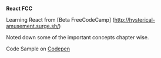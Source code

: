 **React FCC**

Learning React from [Beta FreeCodeCamp] (http://hysterical-amusement.surge.sh/)

Noted down some of the important concepts chapter wise.

Code Sample on [Codepen](https://codepen.io/PriyeshT/full/jmgaXB/)


